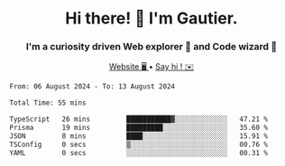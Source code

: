 <h1 align="center">Hi there! 👋 I'm Gautier.</h1>
<h3 align="center">I'm a curiosity driven Web explorer 🚀 and Code wizard 🧙</h3>

<p align="center">
  <a href="https://xisabla.github.io/">Website 🖥️ </a> •
  <a href="mailto:xisabla.dev@gmail.com">Say hi ! ✉️</a>
</p>

<!--START_SECTION:waka-->

```txt
From: 06 August 2024 - To: 13 August 2024

Total Time: 55 mins

TypeScript   26 mins         ███████████▓░░░░░░░░░░░░░   47.21 %
Prisma       19 mins         █████████░░░░░░░░░░░░░░░░   35.60 %
JSON         8 mins          ████░░░░░░░░░░░░░░░░░░░░░   15.91 %
TSConfig     0 secs          ▒░░░░░░░░░░░░░░░░░░░░░░░░   00.76 %
YAML         0 secs          ░░░░░░░░░░░░░░░░░░░░░░░░░   00.31 %
```

<!--END_SECTION:waka-->
